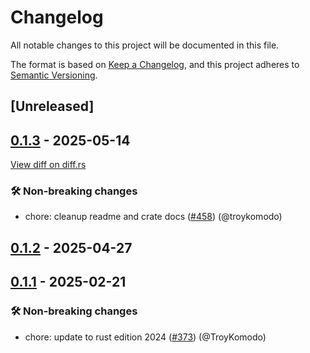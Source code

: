 # Changelog

<!--
This file is automatically generated by our release process.
DO NOT edit it directly.
If you want to add a change log entry for this package,
please create a new file in /changes.d/<pr-number>.toml
Refer to the [README.md](/changes.d/README.md) for more information.
-->

All notable changes to this project will be documented in this file.

The format is based on [Keep a Changelog](https://keepachangelog.com/en/1.0.0/),
and this project adheres to [Semantic Versioning](https://semver.org/spec/v2.0.0.html).

## [Unreleased]

## [0.1.3](https://github.com/ScuffleCloud/scuffle/compare/scuffle-metrics-derive-v0.1.2...scuffle-metrics-derive-v0.1.3) - 2025-05-14

[View diff on diff.rs](https://diff.rs/scuffle-metrics-derive/0.1.2/scuffle-metrics-derive/0.1.3/Cargo.toml)

### 🛠️ Non-breaking changes

- chore: cleanup readme and crate docs ([#458](https://github.com/scufflecloud/scuffle/pull/458)) (@troykomodo)

## [0.1.2](https://github.com/ScuffleCloud/scuffle/compare/scuffle-metrics-derive-v0.1.1...scuffle-metrics-derive-v0.1.2) - 2025-04-27

## [0.1.1](https://github.com/ScuffleCloud/scuffle/compare/scuffle-metrics-derive-v0.1.0...scuffle-metrics-derive-v0.1.1) - 2025-02-21

### 🛠️ Non-breaking changes

- chore: update to rust edition 2024 ([#373](https://github.com/scufflecloud/scuffle/pull/373)) (@TroyKomodo)
